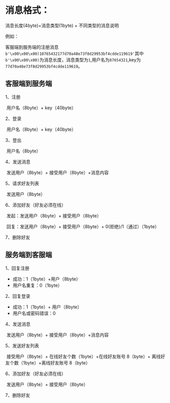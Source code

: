 # 消息格式：

消息长度(4byte)+消息类型(1byte) + 不同类型的消息说明

例如：

客服端到服务端的注册消息`b'\x00\x00\x00)18765432177d70a48e73f8d29953bf4cdde119619'`其中`b'\x00\x00\x00)`为消息长度，消息类型为`1`,用户名为`87654321`,key为`77d70a48e73f8d29953bf4cdde119619`。

## 客服端到服务端

1、注册

​	用户名（8byte）+ key（40byte）

2、登录

​	用户名（8byte）+ key（40byte）

3、登出

​	用户名（8byte）

4、发送消息

​	发送用户（8byte）+ 接受用户（8byte）+消息内容

5、请求好友列表

​	发送用户（8byte）

6、添加好友（好友必须在线）

​	发起：发送用户（8byte）+ 接受用户（8byte）

​	回复：发送用户（8byte）+ 接受用户（8byte）+  0(拒绝)/1（通过）（1byte）

7、删除好友

## 服务端到客服端

1、回复注册

- 成功：1（1byte）+用户（8byte）
- 用户名重复：0（1byte）

2、回复登录

- 成功：1（1byte）+ 用户（8byte）
- 用户名或密码错误：0

4、发送消息

​	发送用户（8byte）+ 接受用户（8byte）+消息内容

5、发送好友列表

​	接受用户（8byte）+  在线好友个数（1byte）+在线好友账号 8（byte）+ 离线好友个数（1byte）+离线好友账号 8（byte）

6、添加好友（好友必须在线）

​	发送用户（8byte）+ 接受用户（8byte）

7、删除好友